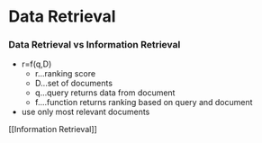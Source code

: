 # Data Retrieval
### Data Retrieval vs Information Retrieval
+ r=f(q,D)
	+ r...ranking score
	+ D...set of documents
	+ q...query returns data from document
	+ f....function returns ranking based on query and document
+ use only most relevant documents


[[Information Retrieval]]
